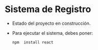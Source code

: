 <h1> Sistema de Registro </h1>

- Estado del proyecto en construcción.
- Para ejecutar el sistema, debes poner:

  ``` npm  install react ```
